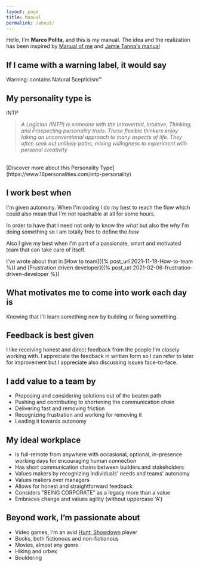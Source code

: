 ```yaml
---
layout: page
title: Manual
permalink: /about/
---
```


Hello, I'm __Marco Polita__, and this is my manual.
The idea and the realization has been inspired by [Manual of me](https://my.manualof.me) and [Jamie Tanna's manual](https://manual.jvt.me/)

## If I came with a warning label, it would say

Warning: contains Natural Scepticism™

## My personality type is

<div class="mbticode">INTP</div>

> _A Logician (INTP) is someone with the Introverted, Intuitive, Thinking, and Prospecting personality traits. These flexible thinkers enjoy taking an unconventional approach to many aspects of life. They often seek out unlikely paths, mixing willingness to experiment with personal creativity_
<br>
[Discover more about this Personality Type](https://www.16personalities.com/intp-personality)

## I work best when

I'm given autonomy. When I'm coding I do my best to reach the flow which could also mean that I'm not reachable at all for some hours.

In order to have that I need not only to know the _what_ but also the _why_ I'm doing something so I am totally free to define the _how_

Also I give my best when I'm part of a passionate, smart and motivated team that can take care of itself.

I've wrote about that in [How to team]({% post_url 2021-11-19-How-to-team %}) and [Frustration driven developer]({% post_url 2021-02-06-frustration-driven-developer %})

## What motivates me to come into work each day is

Knowing that I'll learn something new by building or fixing something.

## Feedback is best given

I like receiving honest and direct feedback from the people I'm closely working with.
I appreciate the feedback in written form so I can refer to later for improvement but I appreciate also discussing issues face-to-face.

## I add value to a team by

- Proposing and considering solutions out of the beaten path
- Pushing and contributing to shortening the communication chain
- Delivering fast and removing friction
- Recognizing frustration and working for removing it
- Leading it towards autonomy

## My ideal workplace

- Is full-remote from anywhere with occasional, optional, in-presence working days for encouraging human connection
- Has short communication chains between builders and stakeholders
- Values makers by recognizing individuals' needs and teams' autonomy
- Values makers over managers
- Allows for honest and straightforward feedback
- Considers "BEING CORPORATE" as a legacy more than a value
- Embraces change and values agility (without uppercase 'A')

## Beyond work, I’m passionate about

- Video games, I'm an avid [Hunt: Showdown](https://www.huntshowdown.com/) player
- Books, both fictionous and non-fictionous
- Movies, almost any genre
- Hiking and urbex
- Bouldering
